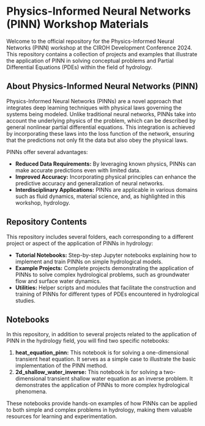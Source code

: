 # Physics-Informed Neural Networks (PINN) Workshop Materials

Welcome to the official repository for the Physics-Informed Neural Networks (PINN) workshop at the CIROH Development Conference 2024. This repository contains a collection of projects and examples that illustrate the application of PINN in solving conceptual problems and Partial Differential Equations (PDEs) within the field of hydrology.

## About Physics-Informed Neural Networks (PINN)

Physics-Informed Neural Networks (PINNs) are a novel approach that integrates deep learning techniques with physical laws governing the systems being modeled. Unlike traditional neural networks, PINNs take into account the underlying physics of the problem, which can be described by general nonlinear partial differential equations. This integration is achieved by incorporating these laws into the loss function of the network, ensuring that the predictions not only fit the data but also obey the physical laws.

PINNs offer several advantages:
- **Reduced Data Requirements:** By leveraging known physics, PINNs can make accurate predictions even with limited data.
- **Improved Accuracy:** Incorporating physical principles can enhance the predictive accuracy and generalization of neural networks.
- **Interdisciplinary Applications:** PINNs are applicable in various domains such as fluid dynamics, material science, and, as highlighted in this workshop, hydrology.

## Repository Contents

This repository includes several folders, each corresponding to a different project or aspect of the application of PINNs in hydrology:

- **Tutorial Notebooks:** Step-by-step Jupyter notebooks explaining how to implement and train PINNs on simple hydrological models.
- **Example Projects:** Complete projects demonstrating the application of PINNs to solve complex hydrological problems, such as groundwater flow and surface water dynamics.
- **Utilities:** Helper scripts and modules that facilitate the construction and training of PINNs for different types of PDEs encountered in hydrological studies.

## Notebooks

In this repository, in addition to several projects related to the application of PINN in the hydrology field, you will find two specific notebooks:

1. **heat_equation_pinn:** This notebook is for solving a one-dimensional transient heat equation. It serves as a simple case to illustrate the basic implementation of the PINN method.
2. **2d_shallow_water_inverse:** This notebook is for solving a two-dimensional transient shallow water equation as an inverse problem. It demonstrates the application of PINNs to more complex hydrological phenomena.

These notebooks provide hands-on examples of how PINNs can be applied to both simple and complex problems in hydrology, making them valuable resources for learning and experimentation.

